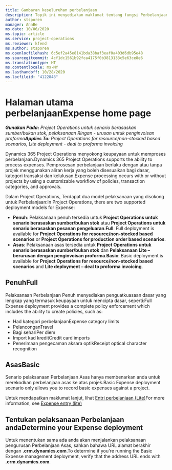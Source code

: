 ```yaml
---
title: Gambaran keseluruhan perbelanjaan
description: Topik ini menyediakan maklumat tentang fungsi Perbelanjaan dalam Project Operations.
author: stsporen
manager: AnnBe
ms.date: 10/06/2020
ms.topic: article
ms.service: project-operations
ms.reviewer: kfend
ms.author: stsporen
ms.openlocfilehash: 6c5ef2a45e8141bda38baf3eaf0a403d6db95e48
ms.sourcegitcommit: 4cf1dc1561b92fca4175f0b3813133c5e63ce8e6
ms.translationtype: HT
ms.contentlocale: ms-MY
ms.lasthandoff: 10/28/2020
ms.locfileid: "4122848"
---
```

# <a name="expense-home-page"></a><span data-ttu-id="68fed-103">Halaman utama perbelanjaan</span><span class="sxs-lookup"><span data-stu-id="68fed-103">Expense home page</span></span>

<span data-ttu-id="68fed-104">_**Gunakan Pada:** Project Operations untuk senario berasaskan sumber/bukan stok, pelaksanaan Ringan - urusan untuk penginvoisan proforma_</span><span class="sxs-lookup"><span data-stu-id="68fed-104">_**Applies To:** Project Operations for resource/non-stocked based scenarios, Lite deployment - deal to proforma invoicing_</span></span>


<span data-ttu-id="68fed-105">Dynamics 365 Project Operations menyokong keupayaan untuk memproses perbelanjaan.</span><span class="sxs-lookup"><span data-stu-id="68fed-105">Dynamics 365 Project Operations supports the ability to process expenses.</span></span> <span data-ttu-id="68fed-106">Pemprosesan perbelanjaan berlaku dengan atau tanpa projek menggunakan aliran kerja yang boleh disesuaikan bagi dasar, kategori transaksi dan kelulusan.</span><span class="sxs-lookup"><span data-stu-id="68fed-106">Expense processing occurs with or without projects by using a customizable workflow of policies, transaction categories, and approvals.</span></span>

<span data-ttu-id="68fed-107">Dalam Project Operations, Terdapat dua model pelaksanaan yang disokong untuk Perbelanjaan:</span><span class="sxs-lookup"><span data-stu-id="68fed-107">In Project Operations, there are two supported deployment models for Expense:</span></span> 

- <span data-ttu-id="68fed-108">**Penuh**: Pelaksanaan penuh tersedia untuk **Project Operations untuk senario berasaskan sumber/bukan stok** atau **Project Operations untuk senario berasaskan pesanan pengeluaran**.</span><span class="sxs-lookup"><span data-stu-id="68fed-108">**Full**: Full deployment is available for **Project Operations for resource/non-stocked based scenarios** or **Project Operations for production order based scenarios**.</span></span>
- <span data-ttu-id="68fed-109">**Asas**: Pelaksanaan asas tersedia untuk **Project Operations untuk senario berasaskan sumber/bukan stok** dan **Pelaksanaan Lite – berurusan dengan penginvoisan proforma**.</span><span class="sxs-lookup"><span data-stu-id="68fed-109">**Basic**: Basic deployment is available for **Project Operations for resource/non-stocked based scenarios** and **Lite deployment – deal to proforma invoicing**.</span></span>

## <a name="full"></a><span data-ttu-id="68fed-110">Penuh</span><span class="sxs-lookup"><span data-stu-id="68fed-110">Full</span></span> 
<span data-ttu-id="68fed-111">Pelaksanaan Perbelanjaan Penuh menyediakan penguatkuasaan dasar yang lengkap yang termasuk keupayaan untuk mencipta dasar, seperti:</span><span class="sxs-lookup"><span data-stu-id="68fed-111">Full Expense deployment provides a complete policy enforcement which includes the ability to create policies, such as:</span></span>

  - <span data-ttu-id="68fed-112">Had kategori perbelanjaan</span><span class="sxs-lookup"><span data-stu-id="68fed-112">Expense category limits</span></span>
  - <span data-ttu-id="68fed-113">Pelancongan</span><span class="sxs-lookup"><span data-stu-id="68fed-113">Travel</span></span>
  - <span data-ttu-id="68fed-114">Bagi sehari</span><span class="sxs-lookup"><span data-stu-id="68fed-114">Per diem</span></span>
  - <span data-ttu-id="68fed-115">Import kad kredit</span><span class="sxs-lookup"><span data-stu-id="68fed-115">Credit card imports</span></span>
  - <span data-ttu-id="68fed-116">Penerimaan pengecaman aksara optik</span><span class="sxs-lookup"><span data-stu-id="68fed-116">Receipt optical character recognition</span></span>

## <a name="basic"></a><span data-ttu-id="68fed-117">Asas</span><span class="sxs-lookup"><span data-stu-id="68fed-117">Basic</span></span> 
<span data-ttu-id="68fed-118">Senario pelaksanaan Perbelanjaan Asas hanya membenarkan anda untuk merekodkan perbelanjaan asas ke atas projek.</span><span class="sxs-lookup"><span data-stu-id="68fed-118">Basic Expense deployment scenario only allows you to record basic expenses against a project.</span></span> 

<span data-ttu-id="68fed-119">Untuk mendapatkan maklumat lanjut, lihat [Entri perbelanjaan (Lite)](basic-expense.md)</span><span class="sxs-lookup"><span data-stu-id="68fed-119">For more information, see [Expense entry (lite)](basic-expense.md)</span></span>

## <a name="determine-your-expense-deployment"></a><span data-ttu-id="68fed-120">Tentukan pelaksanaan Perbelanjaan anda</span><span class="sxs-lookup"><span data-stu-id="68fed-120">Determine your Expense deployment</span></span>
<span data-ttu-id="68fed-121">Untuk menentukan sama ada anda akan menjalankan pelaksanaan pengurusan Perbelanjaan Asas, sahkan bahawa URL alamat berakhir dengan **.crm.dynamics.com**.</span><span class="sxs-lookup"><span data-stu-id="68fed-121">To determine if you're running the Basic Expense management deployment, verify that the address URL ends with **.crm.dynamics.com**.</span></span> 
